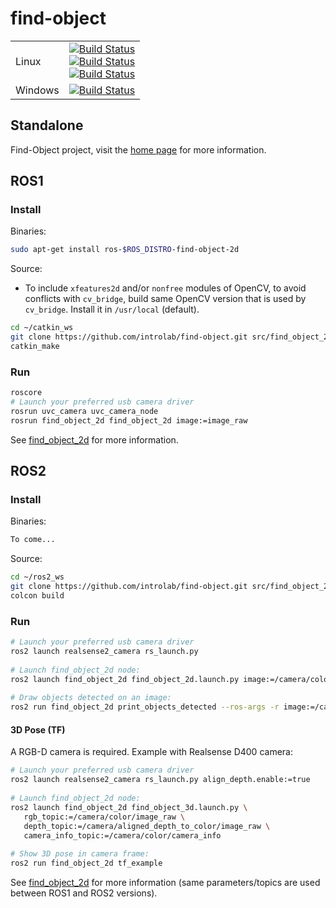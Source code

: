 # find-object

<table>
    <tbody>
        <tr>
           <td>Linux</td>
           <td><a href="https://github.com/introlab/find-object/actions/workflows/cmake.yml"><img src="https://github.com/introlab/find-object/actions/workflows/cmake.yml/badge.svg" alt="Build Status"/> <br> <a href="https://github.com/introlab/find-object/actions/workflows/ros1.yml"><img src="https://github.com/introlab/find-object/actions/workflows/ros1.yml/badge.svg" alt="Build Status"/> <br> <a href="https://github.com/introlab/find-object/actions/workflows/ros2.yml"><img src="https://github.com/introlab/find-object/actions/workflows/ros2.yml/badge.svg" alt="Build Status"/>
           </td>
        </tr>
        <tr>
           <td>Windows</td>
           <td><a href="https://ci.appveyor.com/project/matlabbe/find-object/branch/master"><img src="https://ci.appveyor.com/api/projects/status/hn51r6p5c0peqctb/branch/master?svg=true" alt="Build Status"/>
           </td>
        </tr>
     </tbody>
  </table>

## Standalone
Find-Object project, visit the [home page](http://introlab.github.io/find-object/) for more information.

## ROS1

### Install

Binaries:
```bash
sudo apt-get install ros-$ROS_DISTRO-find-object-2d
```

Source:

 * To include `xfeatures2d` and/or `nonfree` modules of OpenCV, to avoid conflicts with `cv_bridge`, build same OpenCV version that is used by `cv_bridge`. Install it in `/usr/local` (default).

```bash
cd ~/catkin_ws
git clone https://github.com/introlab/find-object.git src/find_object_2d
catkin_make
```

### Run
```bash
roscore
# Launch your preferred usb camera driver
rosrun uvc_camera uvc_camera_node
rosrun find_object_2d find_object_2d image:=image_raw
```
See [find_object_2d](http://wiki.ros.org/find_object_2d) for more information.

## ROS2

### Install

Binaries:
```bash
To come...
```

Source:

```bash
cd ~/ros2_ws
git clone https://github.com/introlab/find-object.git src/find_object_2d
colcon build
```

### Run
```bash
# Launch your preferred usb camera driver
ros2 launch realsense2_camera rs_launch.py
 
# Launch find_object_2d node:
ros2 launch find_object_2d find_object_2d.launch.py image:=/camera/color/image_raw
 
# Draw objects detected on an image:
ros2 run find_object_2d print_objects_detected --ros-args -r image:=/camera/color/image_raw
```
#### 3D Pose (TF)
A RGB-D camera is required. Example with Realsense D400 camera:
```bash
# Launch your preferred usb camera driver
ros2 launch realsense2_camera rs_launch.py align_depth.enable:=true
 
# Launch find_object_2d node:
ros2 launch find_object_2d find_object_3d.launch.py \
   rgb_topic:=/camera/color/image_raw \
   depth_topic:=/camera/aligned_depth_to_color/image_raw \
   camera_info_topic:=/camera/color/camera_info
 
# Show 3D pose in camera frame:
ros2 run find_object_2d tf_example
```
See [find_object_2d](http://wiki.ros.org/find_object_2d) for more information (same parameters/topics are used between ROS1 and ROS2 versions).
